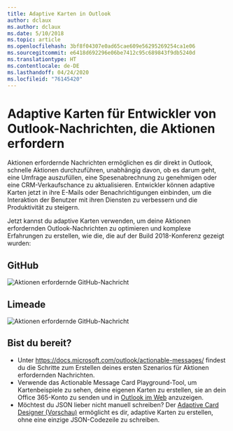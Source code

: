 ```yaml
---
title: Adaptive Karten in Outlook
author: dclaux
ms.author: dclaux
ms.date: 5/10/2018
ms.topic: article
ms.openlocfilehash: 3bf8f04307e0ad65cae609e56295269254ca1e06
ms.sourcegitcommit: e6418d692296e06be7412c95c689843f9db5240d
ms.translationtype: HT
ms.contentlocale: de-DE
ms.lasthandoff: 04/24/2020
ms.locfileid: "76145420"
---
```

# <a name="adaptive-cards-for-outlook-actionable-message-developers"></a>Adaptive Karten für Entwickler von Outlook-Nachrichten, die Aktionen erfordern

Aktionen erfordernde Nachrichten ermöglichen es dir direkt in Outlook, schnelle Aktionen durchzuführen, unabhängig davon, ob es darum geht, eine Umfrage auszufüllen, eine Spesenabrechnung zu genehmigen oder eine CRM-Verkaufschance zu aktualisieren. Entwickler können adaptive Karten jetzt in ihre E-Mails oder Benachrichtigungen einbinden, um die Interaktion der Benutzer mit ihren Diensten zu verbessern und die Produktivität zu steigern.

Jetzt kannst du adaptive Karten verwenden, um deine Aktionen erfordernden Outlook-Nachrichten zu optimieren und komplexe Erfahrungen zu erstellen, wie die, die auf der Build 2018-Konferenz gezeigt wurden:

## <a name="github"></a>GitHub
![Aktionen erfordernde GitHub-Nachricht](media/outlook/GitHub.png)

## <a name="limeade"></a>Limeade
![Aktionen erfordernde GitHub-Nachricht](media/outlook/Limeade.jpg)


## <a name="ready-to-start"></a>Bist du bereit?

- Unter https://docs.microsoft.com/outlook/actionable-messages/ findest du die Schritte zum Erstellen deines ersten Szenarios für Aktionen erfordernden Nachrichten.
- Verwende das Actionable Message Card Playground-Tool, um Kartenbeispiele zu sehen, deine eigenen Karten zu erstellen, sie an dein Office 365-Konto zu senden und in [Outlook im Web](https://outlook.office.com) anzuzeigen.
- Möchtest du JSON lieber nicht manuell schreiben? Der [Adaptive Card Designer (Vorschau)](https://acdesignerbeta.azurewebsites.net) ermöglicht es dir, adaptive Karten zu erstellen, ohne eine einzige JSON-Codezeile zu schreiben.